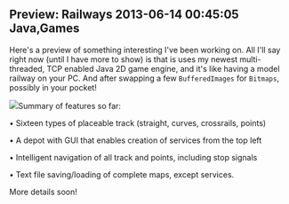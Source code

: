 Preview: Railways
2013-06-14 00:45:05
Java,Games
---

Here's a preview of something interesting I've been working on. All I'll say right now (until I have more to show) is that is uses my newest multi-threaded, TCP enabled Java 2D game engine, and it's like having a model railway on your PC. And after swapping a few <code>BufferedImages</code> for <code>Bitmaps</code>, possibly in your pocket!

![](/assets/import/media/2013/06/preview1.png?w=545)Summary of features so far:

• Sixteen types of placeable track (straight, curves, crossrails, points)

• A depot with GUI that enables creation of services from the top left

• Intelligent navigation of all track and points, including stop signals

• Text file saving/loading of complete maps, except services.

More details soon!
